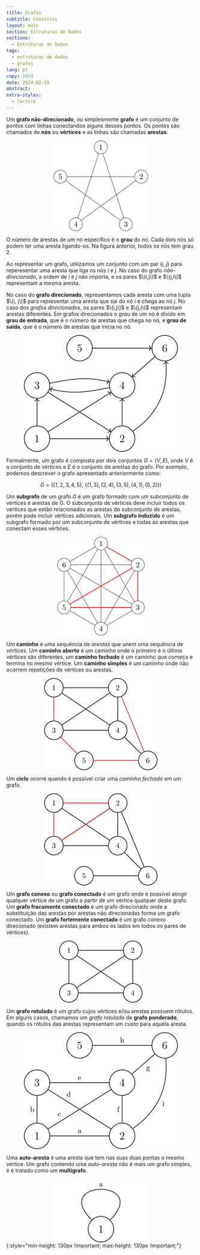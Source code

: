 ```yaml
---
title: Grafos
subtitle: Conceitos
layout: main
section: Estruturas de Dados
sections:
  - Estruturas de Dados
tags:
  - estruturas de dados
  - grafos
lang: pt
copy: 2024
date: 2024-02-19
abstract:
extra-styles:
  - lecture
---
```

<style>
img {
    margin: 0 auto;
    text-align: center;
    display: block;
    max-height: 40vh;
    max-width: 60vw;
    min-width: 20vw;
}
</style>
<!--
> Este artigo é um de uma série contendo:
>  * [Grafos: Conceitos](graphs)
>  * [Grafos: Representação e Algoritmos](graph-algorithms)
>  * [Grafos: Tipo Abstrato de Dados](graph-adt)
>  * [Grafos: Problema do menor caminho](graph-shortest-path)
-->

Um **grafo não-direcionado**, ou simplesmente **grafo** é um conjunto de pontos com linhas conectandos alguns desses pontos. Os pontós são chamados de **nós** ou **vértices** e as linhas são chamadas **arestas**.

![Grafo](/images/graph_star.svg)

O número de arestas de um nó específico é o **grau** do nó. Cada dois nós só podem ter uma aresta ligando-os. Na figura anterior, todos os nós tem grau 2.

Ao representar um grafo, utilizamos um conjunto com um par $\{i,j\}$ para reperesentar uma aresta que liga os nós $i$ e $j$. No caso do grafo _não-direcionado_, a ordem de $i$ e $j$ não importa, e os pares $\(i,j\)$ e $\(j,i\)$ representam a mesma aresta.

No caso do **grafo direcionado**, representamos cada aresta com uma tupla $\(i, j\)$ para representar uma aresta que sai do nó $i$ e chega ao nó $j$. No caso dos _grafos direcionados_, os pares $\(i,j\)$ e $\(j,i\)$ representam arestas diferentes. Em grafos direcionados o _grau_ de um nó é divido em **grau de entrada**, que é o número de arestas que chega no nó, e **grau de saída**, que é o número de arestas que inicia no nó.

![Caminho](/images/directed_graph.svg)

Formalmente, um grafo é composto por dois conjuntos $G = (V, E)$, onde $V$ é o conjunto de vértices e $E$ é o conjunto de arestas do grafo. Por exemplo, podemos descrever o grafo apresentado anteriormente como:

$$
G = (\{1,2,3,4,5\},\; \{(1,3), (2,4), (3,5), (4,1), (5,2)\})
$$

Um **subgrafo** de um grafo $G$ é um grafo formado com um subconjunto de vértices e arestas de G. O subconjunto de vértices deve incluir todos os vértices que estão relacionados as arestas do subconjunto de arestas, porém pode incluir vértices adicionais. Um **subgrafo induzido** é um subgrafo formado por um subconjunto de vértices e todas as arestas que conectam esses vértices.

![Subgrafo](/images/subgraph.svg)

Um **caminho** é uma sequência de _arestas_ que unem uma sequência de _vértices_. Um **caminho aberto** é um caminho onde o primeiro e o último vértices são diferentes, um **caminho fechado** é um caminho que começa e termina no mesmo vértice. Um **caminho simples** é um caminho onde não ocorrem repetições de vértices ou arestas.

![Caminho](/images/graph_path.svg)


Um **ciclo** ocorre quando é possível criar uma _caminho fechado_ em um grafo.
    
![Caminho](/images/graph_cicle.svg)

Um **grafo conexo** ou **grafo conectado** é um grafo onde é possível atingir qualquer vértice de um grafo a partir de um vértice qualquer deste grafo. Um **grafo fracamente conectado** é um grafo direcionado onde a substituição das arestas por arestas não direcionadas forma um grafo conectado. Um **grafo fortemente conectado** é um grafo conexo direcionado (existem arestas para ambos os lados em todos os pares de vértices).

![Grafo](/images/square_cross_graph.svg)

Um **grafo rotulado** é um grafo cujos vértices e/ou arestas possuem rótulos. Em alguns casos, chamamos um _grafo rotulado_ de **grafo ponderado**, quando os rótulos das arestas representam um _custo_ para aquela aresta.

![Caminho](/images/labeled_graph.svg)

Uma **auto-aresta** é uma aresta que tem nas suas duas pontas o mesmo vértice. Um grafo contendo uma _auto-aresta_ não é mais um grafo simples, e é tratado como um **multigrafo**.

![Caminho](/images/auto_loop.svg){:style="min-height: 130px !important; max-height: 130px !important;"}

<!-- arvores -->

